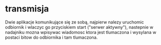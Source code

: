# transmisja
Dwie aplikacje komunikujące się ze sobą, najpierw nalezy uruchomic odbiornik i wlaczyc go przyciskiem start ("serwer aktywny"),
nastepnie w nadajniku mozna wpisywac wiadomosc ktora jest tlumaczona i wysylana w postaci bitow do odbiornika i tam tlumaczona.
